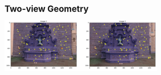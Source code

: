 # Two-view Geometry


<img src="https://github.com/teruyuki-yamasaki/VAMR/blob/main/exercise06/results/matches.png"/>

